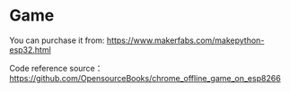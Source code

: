 # Game

You can purchase it from: https://www.makerfabs.com/makepython-esp32.html 

Code reference source：https://github.com/OpensourceBooks/chrome_offline_game_on_esp8266
